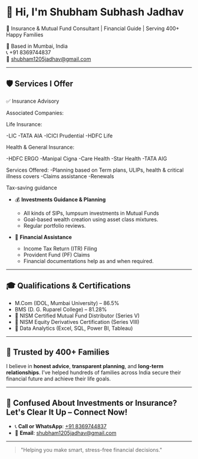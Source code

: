 # 👋 Hi, I'm Shubham Subhash Jadhav

🎯 Insurance & Mutual Fund Consultant | Financial Guide | Serving 400+ Happy Families

📍 Based in Mumbai, India  
📞 +91 8369744837  
📧 shubham1205jadhav@gmail.com  

---

## 🛡️ Services I Offer

✅ Insurance Advisory

Associated Companies:

Life Insurance:

-LIC
-TATA AIA
-ICICI Prudential
-HDFC Life

Health & General Insurance:

-HDFC ERGO
-Manipal Cigna
-Care Health
-Star Health
-TATA AIG

Services Offered:
-Planning based on Term plans, ULIPs, health & critical illness covers
-Claims assistance
-Renewals

Tax-saving guidance
- 💰 **Investments Guidance & Planning**  
  - All kinds of SIPs, lumpsum investments in Mutual Funds
  - Goal-based wealth creation using asset class mixtures.
  - Regular portfolio reviews.

- 📄 **Financial Assistance**  
  - Income Tax Return (ITR) Filing
  - Provident Fund (PF) Claims
  - Financial documentations help as and when required.

---

## 🎓 Qualifications & Certifications

- M.Com (IDOL, Mumbai University) – 86.5%
- BMS (D. G. Ruparel College) – 81.28%
- 📜 NISM Certified Mutual Fund Distributor (Series V)
- 📜 NISM Equity Derivatives Certification (Series VIII)
- 🧠 Data Analytics (Excel, SQL, Power BI, Tableau)

---

## 🙌 Trusted by 400+ Families

I believe in **honest advice**, **transparent planning**, and **long-term relationships**. I’ve helped hundreds of families across India secure their financial future and achieve their life goals.

---

## 📲 Confused About Investments or Insurance? Let's Clear It Up – Connect Now!

- 📞 **Call or WhatsApp**: [+91 8369744837](https://wa.me/918369744837)
- 📧 **Email**: [shubham1205jadhav@gmail.com](mailto:shubham1205jadhav@gmail.com)

---

> "Helping you make smart, stress-free financial decisions."


